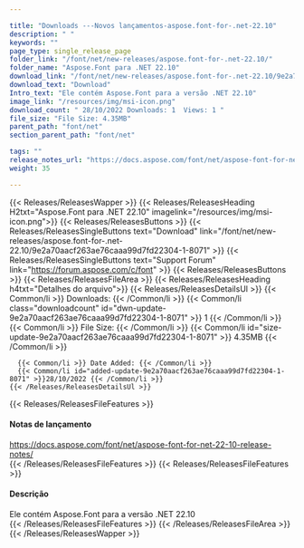 ```yaml
---

title: "Downloads ---Novos lançamentos-aspose.font-for-.net-22.10"
description: " "
keywords: ""
page_type: single_release_page
folder_link: "/font/net/new-releases/aspose.font-for-.net-22.10/"
folder_name: "Aspose.Font para .NET 22.10"
download_link: "/font/net/new-releases/aspose.font-for-.net-22.10/9e2a70aacf263ae76caaa99d7fd22304-1-8071"
download_text: "Download"
Intro_text: "Ele contém Aspose.Font para a versão .NET 22.10"
image_link: "/resources/img/msi-icon.png"
download_count: " 28/10/2022 Downloads: 1  Views: 1 "
file_size: "File Size: 4.35MB"
parent_path: "font/net"
section_parent_path: "font/net"

tags: ""
release_notes_url: "https://docs.aspose.com/font/net/aspose-font-for-net-22-10-release-notes/"
weight: 35

---
```


{{< Releases/ReleasesWapper >}}
  {{< Releases/ReleasesHeading H2txt="Aspose.Font para .NET 22.10" imagelink="/resources/img/msi-icon.png">}}
  {{< Releases/ReleasesButtons >}}
    {{< Releases/ReleasesSingleButtons text="Download" link="/font/net/new-releases/aspose.font-for-.net-22.10/9e2a70aacf263ae76caaa99d7fd22304-1-8071" >}}
    {{< Releases/ReleasesSingleButtons text="Support Forum" link="https://forum.aspose.com/c/font" >}}
  {{< Releases/ReleasesButtons >}}
  {{< Releases/ReleasesFileArea >}}
    {{< Releases/ReleasesHeading h4txt="Detalhes do arquivo">}}
    {{< Releases/ReleasesDetailsUl >}}
      {{< Common/li >}} Downloads: {{< /Common/li >}}
      {{< Common/li class="downloadcount" id="dwn-update-9e2a70aacf263ae76caaa99d7fd22304-1-8071" >}} 1 {{< /Common/li >}}
      {{< Common/li >}} File Size: {{< /Common/li >}}
      {{< Common/li id="size-update-9e2a70aacf263ae76caaa99d7fd22304-1-8071" >}} 4.35MB {{< /Common/li >}}

      {{< Common/li >}} Date Added: {{< /Common/li >}}
      {{< Common/li id="added-update-9e2a70aacf263ae76caaa99d7fd22304-1-8071" >}}28/10/2022 {{< /Common/li >}}
    {{< /Releases/ReleasesDetailsUl >}}

  {{< Releases/ReleasesFileFeatures >}}
      <h4>Notas de lançamento</h4><div> <a href='https://docs.aspose.com/font/net/aspose-font-for-net-22-10-release-notes/'>https://docs.aspose.com/font/net/aspose-font-for-net-22-10-release-notes/</a></div>
  {{< /Releases/ReleasesFileFeatures >}}
  {{< Releases/ReleasesFileFeatures >}}
      <h4>Descrição</h4><div class="HTMLDescription"> Ele contém Aspose.Font para a versão .NET 22.10</div>
  {{< /Releases/ReleasesFileFeatures >}}
 {{< /Releases/ReleasesFileArea >}}
{{< /Releases/ReleasesWapper >}}



